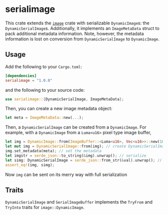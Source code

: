 # serialimage
This crate extends the [`image`](https://crates.io/crates/image) crate with serializable `DynamicImage`s: the `DynamicSerialImage`s. Additionally, it implements an `ImageMetaData` struct to pack additional metadata information.
Note, however, the metadata information is lost on conversion from `DynamicSerialImage` to `DynamicImage`.

## Usage
Add the following to your `Cargo.toml`:
```toml
[dependencies]
serialimage = "1.0.0"
```
and the following to your source code:
```rs
use serialimage::{DynamicSerialImage, ImageMetaData};
```

Then, you can create a new image metadata object:
```rs
let meta = ImageMetaData::new(...);
```

Then, a `DynamicSerialImage` can be created from a `DynamicImage`. For example, with a `DynamicImage` from a `Luma<u16>` pixel type image buffer,
```rs
let img = DynamicImage::from(ImageBuffer::<Luma<u16>, Vec<u16>>::new(10, 10)); // create DynamicImage
let mut img = DynamicSerialImage::from(img); // create DynamicSerialImage
img.set_metadata(meta); // set the metadata
let imgstr = serde_json::to_string(&img).unwrap(); // serialize
let simg: DynamicSerialImage = serde_json::from_str(&val).unwrap(); // deserialize
assert_eq!(img, simg);
```
Now `img` can be sent on its merry way with full serialization

## Traits
`DynamicSerialImage` and `SerialImageBuffer` implements the `TryFrom` and `TryInto` traits for `image::DynamicImage`.